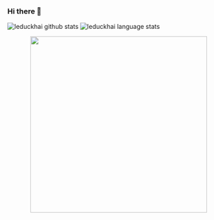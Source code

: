 ### Hi there 👋

![leduckhai github stats](https://github-readme-stats.vercel.app/api?username=leduckhai&show_icons=true&theme=default&count_private=true)
![leduckhai language stats](https://github-readme-stats.vercel.app/api/top-langs/?username=leduckhai&show_icons=true&theme=default&&langs_count=10)

<p align="center"> 
      <img src="https://github.com/leduckhai/Awesome-Competitive-Programming/blob/main/Data%20Bank/Hackerrank%20Top%20Germany.jpg" width="400"> 
</p>

<!--
**leduckhai/leduckhai** is a ✨ _special_ ✨ repository because its `README.md` (this file) appears on your GitHub profile.

Here are some ideas to get you started:

- 🔭 I’m currently working on ...
- 🌱 I’m currently learning ...
- 👯 I’m looking to collaborate on ...
- 🤔 I’m looking for help with ...
- 💬 Ask me about ...
- 📫 How to reach me: ...
- 😄 Pronouns: ...
- ⚡ Fun fact: ...
-->
